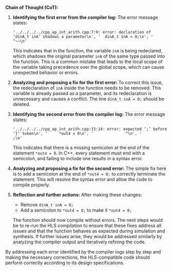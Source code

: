 **Chain of Thought (CoT):**

1. **Identifying the first error from the compiler log:**
   The error message states: 
   ```
   '../../../../cpp_ap_int_arith.cpp:7:9: error: declaration of ‘dinA_t inA’ shadows a parameter\n', '  dinA_t inA = 0;\n', '         ^~~\n'
   ```
   This indicates that in the function, the variable `inA` is being redeclared, which shadows the original parameter `inA` of the same type passed into the function. This is a common mistake that leads to the local scope of the variable taking precedence over the global scope, which can cause unexpected behavior or errors.

2. **Analyzing and proposing a fix for the first error:**
   To correct this issue, the redeclaration of `inA` inside the function needs to be removed. This variable is already passed as a parameter, and its redeclaration is unnecessary and causes a conflict. The line `dinA_t inA = 0;` should be deleted.

3. **Identifying the second error from the compiler log:**
   The error message states:
   ```
   '../../../../cpp_ap_int_arith.cpp:13:14: error: expected ‘;’ before ‘}’ token\n', '     *out4 = 0\n', '              ^\n', '              ;\n'
   ```
   This indicates that there is a missing semicolon at the end of the statement `*out4 = 0`. In C++, every statement must end with a semicolon, and failing to include one results in a syntax error.

4. **Analyzing and proposing a fix for the second error:**
   The simple fix here is to add a semicolon at the end of `*out4 = 0;` to correctly terminate the statement. This will resolve the syntax error and allow the code to compile properly.

5. **Reflection and further actions:**
   After making these changes:
   - Remove `dinA_t inA = 0;`
   - Add a semicolon to `*out4 = 0;` to make it `*out4 = 0;`

   The function should now compile without errors. The next steps would be to re-run the HLS compilation to ensure that these fixes address all issues and that the function behaves as expected during simulation and synthesis. If further issues arise, they would be addressed similarly by analyzing the compiler output and iteratively refining the code.

By addressing each error identified by the compiler logs step by step and making the necessary corrections, the HLS-compatible code should perform correctly according to its design specifications.